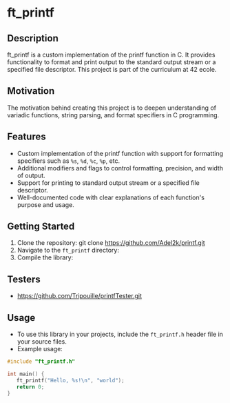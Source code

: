 # ft_printf

## Description
ft_printf is a custom implementation of the printf function in C. It provides functionality to format and print output to the standard output stream or a specified file descriptor. This project is part of the curriculum at 42 ecole.

## Motivation
The motivation behind creating this project is to deepen understanding of variadic functions, string parsing, and format specifiers in C programming.

## Features
- Custom implementation of the printf function with support for formatting specifiers such as `%s`, `%d`, `%c`, `%p`, etc.
- Additional modifiers and flags to control formatting, precision, and width of output.
- Support for printing to standard output stream or a specified file descriptor.
- Well-documented code with clear explanations of each function's purpose and usage.

## Getting Started
1. Clone the repository: git clone https://github.com/Adel2k/printf.git
2. Navigate to the `ft_printf` directory:
3. Compile the library:

## Testers
- https://github.com/Tripouille/printfTester.git

## Usage
- To use this library in your projects, include the `ft_printf.h` header file in your source files.
- Example usage:
```c
#include "ft_printf.h"

int main() {
   ft_printf("Hello, %s!\n", "world");
   return 0;
}
